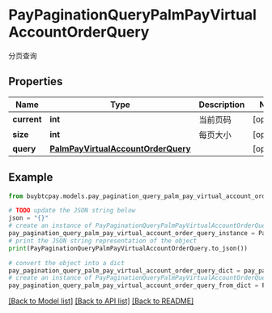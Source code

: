 # PayPaginationQueryPalmPayVirtualAccountOrderQuery

分页查询

## Properties

Name | Type | Description | Notes
------------ | ------------- | ------------- | -------------
**current** | **int** | 当前页码 | [optional] 
**size** | **int** | 每页大小 | [optional] 
**query** | [**PalmPayVirtualAccountOrderQuery**](PalmPayVirtualAccountOrderQuery.md) |  | [optional] 

## Example

```python
from buybtcpay.models.pay_pagination_query_palm_pay_virtual_account_order_query import PayPaginationQueryPalmPayVirtualAccountOrderQuery

# TODO update the JSON string below
json = "{}"
# create an instance of PayPaginationQueryPalmPayVirtualAccountOrderQuery from a JSON string
pay_pagination_query_palm_pay_virtual_account_order_query_instance = PayPaginationQueryPalmPayVirtualAccountOrderQuery.from_json(json)
# print the JSON string representation of the object
print(PayPaginationQueryPalmPayVirtualAccountOrderQuery.to_json())

# convert the object into a dict
pay_pagination_query_palm_pay_virtual_account_order_query_dict = pay_pagination_query_palm_pay_virtual_account_order_query_instance.to_dict()
# create an instance of PayPaginationQueryPalmPayVirtualAccountOrderQuery from a dict
pay_pagination_query_palm_pay_virtual_account_order_query_from_dict = PayPaginationQueryPalmPayVirtualAccountOrderQuery.from_dict(pay_pagination_query_palm_pay_virtual_account_order_query_dict)
```
[[Back to Model list]](../README.md#documentation-for-models) [[Back to API list]](../README.md#documentation-for-api-endpoints) [[Back to README]](../README.md)


